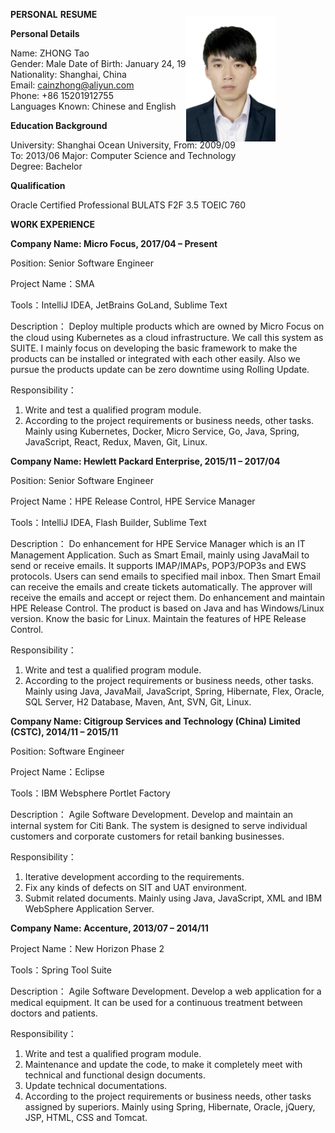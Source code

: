 **PERSONAL**  **RESUME**

**Personal Details**

Name: ZHONG Tao   <img style="height:200px;float:right;top:-50px;right:80px;position:relative;" src="https://github.com/cainzhong/personal-resume/blob/master/assets/profile_photo.jpg" />  
Gender: Male
Date of Birth: January 24, 1991  
Nationality: Shanghai, China  
Email: cainzhong@aliyun.com  
Phone: +86 15201912755  
Languages Known: Chinese and English 

**Education Background**

University: Shanghai Ocean University, From: 2009/09  To: 2013/06
Major: Computer Science and Technology
Degree: Bachelor

**Qualification**

Oracle Certified Professional
BULATS  F2F  3.5
TOEIC  760

**WORK EXPERIENCE**

**Company Name: Micro Focus, 2017/04 – Present**

Position: Senior Software Engineer

Project Name：SMA

Tools：IntelliJ IDEA, JetBrains GoLand, Sublime Text

Description：
Deploy multiple products which are owned by Micro Focus on the cloud using Kubernetes as a cloud infrastructure. We call this system as SUITE. I mainly focus on developing the basic framework to make the products can be installed or integrated with each other easily. Also we pursue the products update can be zero downtime using Rolling Update.

Responsibility：
1. Write and test a qualified program module.
2. According to the project requirements or business needs, other tasks.
Mainly using Kubernetes, Docker, Micro Service, Go, Java, Spring, JavaScript, React, Redux, Maven, Git, Linux.

**Company Name: Hewlett Packard Enterprise, 2015/11 – 2017/04**

Position: Senior Software Engineer

Project Name：HPE Release Control, HPE Service Manager

Tools：IntelliJ IDEA, Flash Builder, Sublime Text

Description：
Do enhancement for HPE Service Manager which is an IT Management Application. Such as Smart Email, mainly using JavaMail to send or receive emails. It supports IMAP/IMAPs, POP3/POP3s and EWS protocols. Users can send emails to specified mail inbox. Then Smart Email can receive the emails and create tickets automatically. The approver will receive the emails and accept or reject them.
Do enhancement and maintain HPE Release Control. The product is based on Java and has Windows/Linux version. Know the basic for Linux.
Maintain the features of HPE Release Control.

Responsibility：
1. Write and test a qualified program module.
2. According to the project requirements or business needs, other tasks.
Mainly using Java, JavaMail, JavaScript, Spring, Hibernate, Flex, Oracle, SQL Server, H2 Database, Maven, Ant, SVN, Git, Linux.

**Company Name: Citigroup Services and Technology (China) Limited (CSTC), 2014/11 – 2015/11**

Position: Software Engineer

Project Name：Eclipse

Tools：IBM Websphere Portlet Factory

Description：
Agile Software Development. Develop and maintain an internal system for Citi Bank. The system is designed to serve individual customers and corporate customers for retail banking businesses.

Responsibility：
1. Iterative development according to the requirements.
2. Fix any kinds of defects on SIT and UAT environment.
3. Submit related documents.
Mainly using Java, JavaScript, XML and IBM WebSphere Application Server.

**Company Name: Accenture, 2013/07 – 2014/11**

Project Name：New Horizon Phase 2

Tools：Spring Tool Suite

Description：
Agile Software Development. Develop a web application for a medical equipment. It can be used for a continuous treatment between doctors and patients.

Responsibility：
1. Write and test a qualified program module.
2. Maintenance and update the code, to make it completely meet with technical and functional design documents.
3. Update technical documentations.
4. According to the project requirements or business needs, other tasks assigned by superiors.
Mainly using Spring, Hibernate, Oracle, jQuery, JSP, HTML, CSS and Tomcat.